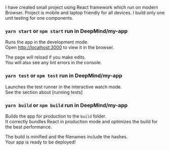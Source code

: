 I have created small project  using React framework which run on modern Browser. Project is mobile and laptop friendly for all devices. I build only one unit testing for one components.


### `yarn start` or `npm start` run in DeepMind/my-app

Runs the app in the development mode.<br />
Open [http://localhost:3000](http://localhost:3000) to view it in the browser.

The page will reload if you make edits.<br />
You will also see any lint errors in the console.

### `yarn test` or `npm test` run in DeepMind/my-app

Launches the test runner in the interactive watch mode.<br />
See the section about [running tests]

### `yarn build` or `npm build` run in DeepMind/my-app

Builds the app for production to the `build` folder.<br />
It correctly bundles React in production mode and optimizes the build for the best performance.

The build is minified and the filenames include the hashes.<br />
Your app is ready to be deployed!

